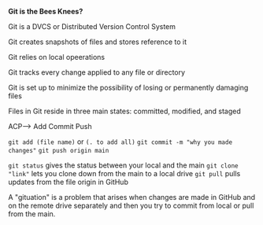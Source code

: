 **Git is the Bees Knees?**

Git is a DVCS or Distributed Version Control System

Git creates snapshots of files and stores reference to it

Git relies on local opeerations

Git tracks every change applied to any file or directory

Git is set up to minimize the possibility of losing or permanently damaging files

Files in Git reside in three main states: committed, modified, and staged

ACP--> Add Commit Push

`git add (file name)` or `(. to add all)`
`git commit -m "why you made changes"`
`git push origin main`

`git status` gives the status between your local and the main
`git clone "link"` lets you clone down from the main to a local drive
`git pull` pulls updates from the file origin in GitHub

A "gituation" is a problem that arises when changes are made in GitHub and on the remote drive separately and then you try to commit from local or pull from the main.

